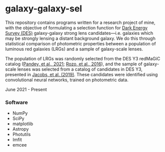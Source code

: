 # galaxy-galaxy-sel
This repository contains programs written for a research project of mine, with the objective of formulating a selection function for [Dark Energy Survey (DES)](https://github.com/DarkEnergySurvey) galaxy-galaxy strong lens candidates—i.e. galaxies which may be strongly lensing a distant background galaxy. We do this through statistical comparison of photometric properties between a population of luminous red galaxies (LRGs) and a sample of galaxy-scale lenses.

The population of LRGs was randomly selected from the DES Y3 redMaGiC catalog ([Pandey, et al., 2021](https://arxiv.org/abs/2105.13545); [Rozo, et al., 2016](https://academic.oup.com/mnras/article/461/2/1431/2608400)), and the sample of galaxy-scale lenses was selected from a catalog of candidates in DES Y3, presented in [Jacobs, et al. \(2019\)](https://iopscience.iop.org/article/10.3847/1538-4365/ab26b6). These candidates were identified using convolutional neural networks, trained on photometric data.

June 2021 - Present

### Software

* NumPy
* SciPy
* matplotlib
* Astropy
* Photutils
* Imfit
* emcee
